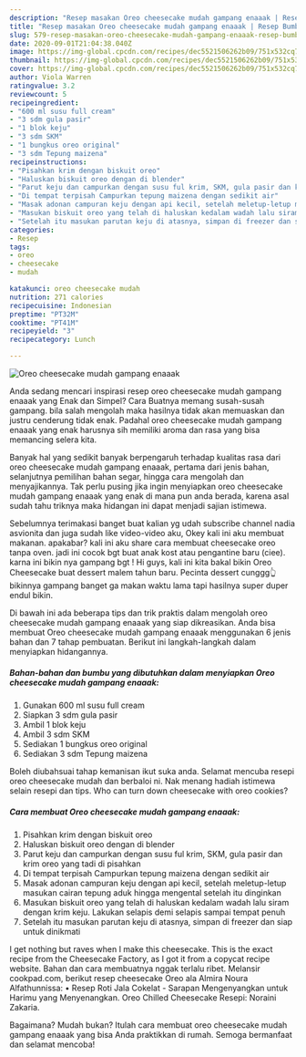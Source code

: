 ```yaml
---
description: "Resep masakan Oreo cheesecake mudah gampang enaaak | Resep Bumbu Oreo cheesecake mudah gampang enaaak Yang Enak Dan Lezat"
title: "Resep masakan Oreo cheesecake mudah gampang enaaak | Resep Bumbu Oreo cheesecake mudah gampang enaaak Yang Enak Dan Lezat"
slug: 579-resep-masakan-oreo-cheesecake-mudah-gampang-enaaak-resep-bumbu-oreo-cheesecake-mudah-gampang-enaaak-yang-enak-dan-lezat
date: 2020-09-01T21:04:38.040Z
image: https://img-global.cpcdn.com/recipes/dec5521506262b09/751x532cq70/oreo-cheesecake-mudah-gampang-enaaak-foto-resep-utama.jpg
thumbnail: https://img-global.cpcdn.com/recipes/dec5521506262b09/751x532cq70/oreo-cheesecake-mudah-gampang-enaaak-foto-resep-utama.jpg
cover: https://img-global.cpcdn.com/recipes/dec5521506262b09/751x532cq70/oreo-cheesecake-mudah-gampang-enaaak-foto-resep-utama.jpg
author: Viola Warren
ratingvalue: 3.2
reviewcount: 5
recipeingredient:
- "600 ml susu full cream"
- "3 sdm gula pasir"
- "1 blok keju"
- "3 sdm SKM"
- "1 bungkus oreo original"
- "3 sdm Tepung maizena"
recipeinstructions:
- "Pisahkan krim dengan biskuit oreo"
- "Haluskan biskuit oreo dengan di blender"
- "Parut keju dan campurkan dengan susu ful krim, SKM, gula pasir dan krim oreo yang tadi di pisahkan"
- "Di tempat terpisah Campurkan tepung maizena dengan sedikit air"
- "Masak adonan campuran keju dengan api kecil, setelah meletup-letup masukan cairan tepung aduk hingga mengental setelah itu dinginkan"
- "Masukan biskuit oreo yang telah di haluskan kedalam wadah lalu siram dengan krim keju. Lakukan selapis demi selapis sampai tempat penuh"
- "Setelah itu masukan parutan keju di atasnya, simpan di freezer dan siap untuk dinikmati"
categories:
- Resep
tags:
- oreo
- cheesecake
- mudah

katakunci: oreo cheesecake mudah 
nutrition: 271 calories
recipecuisine: Indonesian
preptime: "PT32M"
cooktime: "PT41M"
recipeyield: "3"
recipecategory: Lunch

---
```



![Oreo cheesecake mudah gampang enaaak](https://img-global.cpcdn.com/recipes/dec5521506262b09/751x532cq70/oreo-cheesecake-mudah-gampang-enaaak-foto-resep-utama.jpg)

Anda sedang mencari inspirasi resep oreo cheesecake mudah gampang enaaak yang Enak dan Simpel? Cara Buatnya memang susah-susah gampang. bila salah mengolah maka hasilnya tidak akan memuaskan dan justru cenderung tidak enak. Padahal oreo cheesecake mudah gampang enaaak yang enak harusnya sih memiliki aroma dan rasa yang bisa memancing selera kita.

Banyak hal yang sedikit banyak berpengaruh terhadap kualitas rasa dari oreo cheesecake mudah gampang enaaak, pertama dari jenis bahan, selanjutnya pemilihan bahan segar, hingga cara mengolah dan menyajikannya. Tak perlu pusing jika ingin menyiapkan oreo cheesecake mudah gampang enaaak yang enak di mana pun anda berada, karena asal sudah tahu triknya maka hidangan ini dapat menjadi sajian istimewa.

Sebelumnya terimakasi banget buat kalian yg udah subscribe channel nadia asvionita dan juga sudah like video-video aku, Okey kali ini aku membuat makanan. apakabar? kali ini aku share cara membuat cheesecake oreo tanpa oven. jadi ini cocok bgt buat anak kost atau pengantine baru (ciee). karna ini bikin nya gampang bgt ! Hi guys, kali ini kita bakal bikin Oreo Cheesecake buat dessert malem tahun baru. Pecinta dessert cunggg👆bikinnya gampang banget ga makan waktu lama tapi hasilnya super duper endul bikin.


Di bawah ini ada beberapa tips dan trik praktis dalam mengolah oreo cheesecake mudah gampang enaaak yang siap dikreasikan. Anda bisa membuat Oreo cheesecake mudah gampang enaaak menggunakan 6 jenis bahan dan 7 tahap pembuatan. Berikut ini langkah-langkah dalam menyiapkan hidangannya.

<!--inarticleads1-->

##### Bahan-bahan dan bumbu yang dibutuhkan dalam menyiapkan Oreo cheesecake mudah gampang enaaak:

1. Gunakan 600 ml susu full cream
1. Siapkan 3 sdm gula pasir
1. Ambil 1 blok keju
1. Ambil 3 sdm SKM
1. Sediakan 1 bungkus oreo original
1. Sediakan 3 sdm Tepung maizena


Boleh diubahsuai tahap kemanisan ikut suka anda. Selamat mencuba resepi oreo cheesecake mudah dan berbaloi ni. Nak menang hadiah istimewa selain resepi dan tips. Who can turn down cheesecake with oreo cookies? 

<!--inarticleads2-->

##### Cara membuat Oreo cheesecake mudah gampang enaaak:

1. Pisahkan krim dengan biskuit oreo
1. Haluskan biskuit oreo dengan di blender
1. Parut keju dan campurkan dengan susu ful krim, SKM, gula pasir dan krim oreo yang tadi di pisahkan
1. Di tempat terpisah Campurkan tepung maizena dengan sedikit air
1. Masak adonan campuran keju dengan api kecil, setelah meletup-letup masukan cairan tepung aduk hingga mengental setelah itu dinginkan
1. Masukan biskuit oreo yang telah di haluskan kedalam wadah lalu siram dengan krim keju. Lakukan selapis demi selapis sampai tempat penuh
1. Setelah itu masukan parutan keju di atasnya, simpan di freezer dan siap untuk dinikmati


I get nothing but raves when I make this cheesecake. This is the exact recipe from the Cheesecake Factory, as I got it from a copycat recipe website. Bahan dan cara membuatnya nggak terlalu ribet. Melansir cookpad.com, berikut resep cheesecake Oreo ala Almira Noura Alfathunnissa: • Resep Roti Jala Cokelat - Sarapan Mengenyangkan untuk Harimu yang Menyenangkan. Oreo Chilled Cheesecake Resepi: Noraini Zakaria. 

Bagaimana? Mudah bukan? Itulah cara membuat oreo cheesecake mudah gampang enaaak yang bisa Anda praktikkan di rumah. Semoga bermanfaat dan selamat mencoba!
